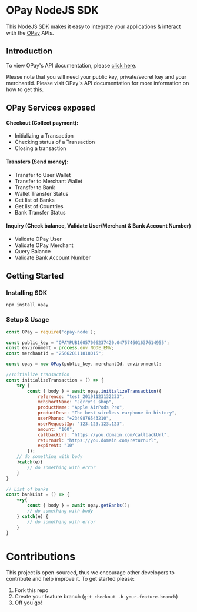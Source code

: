 # OPay NodeJS SDK

This NodeJS SDK makes it easy to integrate your applications & interact with the [OPay](https://opayweb.com) APIs.


## Introduction

To view OPay's API documentation, please [click here](https://documentation.opayweb.com).

Please note that you will need your public key, private/secret key and your merchantId. Please visit OPay's API documentation for more information on how to get this.

## OPay Services exposed

#### Checkout (Collect payment):
- Initializing a Transaction
- Checking status of a Transaction
- Closing a transaction

#### Transfers (Send money):
- Transfer to User Wallet
- Transfer to Merchant Wallet
- Transfer to Bank
- Wallet Transfer Status
- Get list of Banks
- Get list of Countries
- Bank Transfer Status

#### Inquiry (Check balance, Validate User/Merchant & Bank Account Number)
- Validate OPay User
- Validate OPay Merchant
- Query Balance
- Validate Bank Account Number

## Getting Started

### Installing SDK
``` npm install opay ```

### Setup & Usage
```javascript
const OPay = require('opay-node');

const public_key = "OPAYPUB16057006237420.047574601637614955";
const environment = process.env.NODE_ENV;
const merchantId = "256620111818015";

const opay = new OPay(public_key, merchantId, environment);

//Initialize transaction
const initializeTransaction = () => {
	try {
		const { body } = await opay.initializeTransaction({
			reference: "test_20191123132233",
		    mchShortName: "Jerry's shop",
		    productName: "Apple AirPods Pro",
		    productDesc: "The best wireless earphone in history",
		    userPhone: "+2349876543210",
		    userRequestIp: "123.123.123.123",
		    amount: "100",
		    callbackUrl: "https://you.domain.com/callbackUrl",
		    returnUrl: "https://you.domain.com/returnUrl",
		    expireAt: "10"
		});
	// do something with body
	}catch(e){
		// do something with error	
	}
}

// List of banks
const bankList = () => {
	try{
		const { body } = await opay.getBanks();
		// do something with body
	} catch(e) {
		// do something with error
	}
}
```


# Contributions

This project is open-sourced, thus we encourage other developers to contribute and help improve it. To get started please:

1. Fork this repo
2. Create your feature branch (``` git checkout -b your-feature-branch ```)
3. Off you go!
